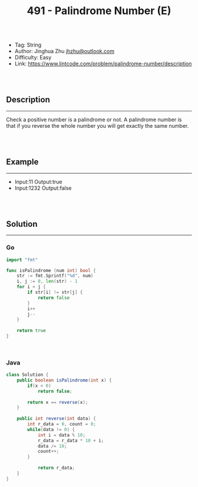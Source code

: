 # <center>491 - Palindrome Number (E)</center> 



<br></br>

* Tag: String
* Author: Jinghua Zhu <jhzhu@outlook.com>
* Difficulty: Easy
* Link: https://www.lintcode.com/problem/palindrome-number/description

<br></br>



## Description
----
Check a positive number is a palindrome or not. A palindrome number is that if you reverse the whole number you will get exactly the same number.

<br></br>



## Example
----
* Input:11 Output:true
* Input:1232 Output:false

<br></br>



## Solution
----
### Go

```go
import "fmt"

func isPalindrome (num int) bool {
    str := fmt.Sprintf("%d", num)
    i, j := 0, len(str) - 1
    for i < j {
        if str[i] != str[j] {
            return false
        }
        i++
        j--
    }
    
    return true
}
```

<br>


### Java
```java
class Solution {
    public boolean isPalindrome(int x) {
        if(x < 0)
            return false;
        
        return x == reverse(x);
    }
    
    public int reverse(int data) {
		int r_data = 0, count = 0;
		while(data != 0) {
			int i = data % 10;
			r_data = r_data * 10 + i;
			data /= 10;
			count++;
		}
		
		    return r_data;
	}
}
```